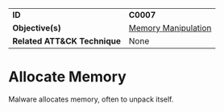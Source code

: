 |||
|---|---|
|**ID**|**C0007**|
|**Objective(s)**|[Memory Manipulation](https://github.com/MBCProject/mbc-markdown/tree/master/micro-behaviors/memory-manipulation)|
|**Related ATT&CK Technique**|None|


Allocate Memory
===============
Malware allocates memory, often to unpack itself. 
